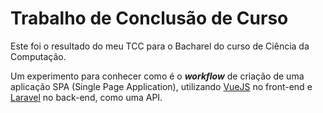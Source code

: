# Trabalho de Conclusão de Curso

Este foi o resultado do meu TCC para o Bacharel do curso de Ciência da Computação.

Um experimento para conhecer como é o _**workflow**_ de criação de uma aplicação SPA (Single Page Application), utilizando [VueJS](http://vuejs.org) no front-end e [Laravel](http://laravel.com) no back-end, como uma API.
